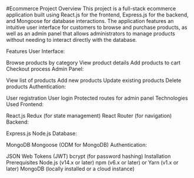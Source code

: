 #Ecommerce Project
Overview
This project is a full-stack ecommerce application built using React.js for the frontend, Express.js for the backend, and Mongoose for database interactions. The application features an intuitive user interface for customers to browse and purchase products, as well as an admin panel that allows administrators to manage products without needing to interact directly with the database.

Features
User Interface:

Browse products by category
View product details
Add products to cart
Checkout process
Admin Panel:

View list of products
Add new products
Update existing products
Delete products
Authentication:

User registration
User login
Protected routes for admin panel
Technologies Used
Frontend:

React.js
Redux (for state management)
React Router (for navigation)
Backend:

Express.js
Node.js
Database:

MongoDB
Mongoose (ODM for MongoDB)
Authentication:

JSON Web Tokens (JWT)
bcrypt (for password hashing)
Installation
Prerequisites
Node.js (v14.x or later)
npm (v6.x or later) or Yarn (v1.x or later)
MongoDB (locally installed or a cloud instance)

